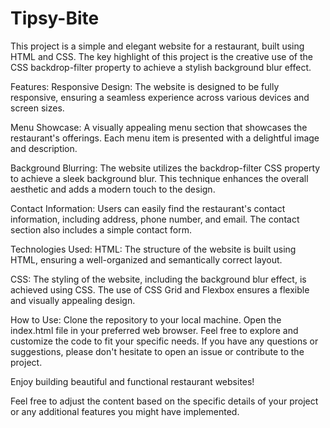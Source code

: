 # Tipsy-Bite
This project is a simple and elegant website for a restaurant, built using HTML and CSS. The key highlight of this project is the creative use of the CSS backdrop-filter property to achieve a stylish background blur effect.

Features:
Responsive Design: The website is designed to be fully responsive, ensuring a seamless experience across various devices and screen sizes.

Menu Showcase: A visually appealing menu section that showcases the restaurant's offerings. Each menu item is presented with a delightful image and description.

Background Blurring: The website utilizes the backdrop-filter CSS property to achieve a sleek background blur. This technique enhances the overall aesthetic and adds a modern touch to the design.

Contact Information: Users can easily find the restaurant's contact information, including address, phone number, and email. The contact section also includes a simple contact form.

Technologies Used:
HTML: The structure of the website is built using HTML, ensuring a well-organized and semantically correct layout.

CSS: The styling of the website, including the background blur effect, is achieved using CSS. The use of CSS Grid and Flexbox ensures a flexible and visually appealing design.

How to Use:
Clone the repository to your local machine.
Open the index.html file in your preferred web browser.
Feel free to explore and customize the code to fit your specific needs. If you have any questions or suggestions, please don't hesitate to open an issue or contribute to the project.

Enjoy building beautiful and functional restaurant websites!

Feel free to adjust the content based on the specific details of your project or any additional features you might have implemented.
